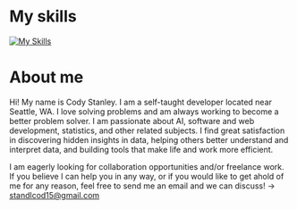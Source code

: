 # My  skills
[![My Skills](https://skillicons.dev/icons?i=py,pytorch,&perline=3)](https://skillicons.dev)

# About me
Hi! My name is Cody Stanley. I am a self-taught developer located near Seattle, WA. I love solving problems and am always working to become a better problem solver. I am passionate about AI, software and web development, statistics, and other related subjects. I find great satisfaction in discovering hidden insights in data, helping others better understand and interpret data, and building tools that make life and work more efficient. 

I am eagerly looking for collaboration opportunities and/or freelance work. If you believe I can help you in any way, or if you would like to get ahold of me for any reason, feel free to send me an email and we can discuss! -> standlcod15@gmail.com
<!---
Kodlak15/Kodlak15 is a ✨ special ✨ repository because its `README.md` (this file) appears on your GitHub profile.
You can click the Preview link to take a look at your changes.
--->
